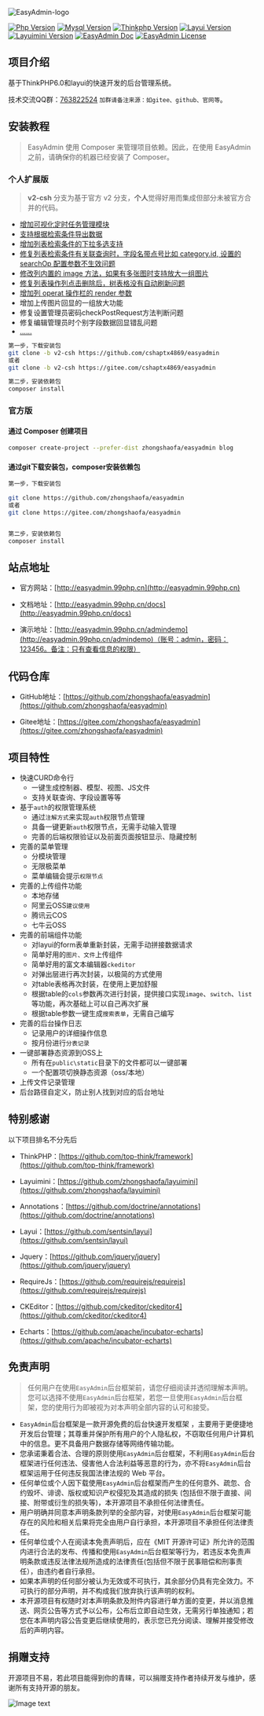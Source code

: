 
![EasyAdmin-logo](public/static/common/images/logo-2.png)


[![Php Version](https://img.shields.io/badge/php-%3E=7.1.0-brightgreen.svg?maxAge=2592000&color=yellow)](https://github.com/php/php-src)
[![Mysql Version](https://img.shields.io/badge/mysql-%3E=5.7-brightgreen.svg?maxAge=2592000&color=orange)](https://www.mysql.com/)
[![Thinkphp Version](https://img.shields.io/badge/thinkphp-%3E=6.0.2-brightgreen.svg?maxAge=2592000)](https://github.com/top-think/framework)
[![Layui Version](https://img.shields.io/badge/layui-=2.5.5-brightgreen.svg?maxAge=2592000&color=critical)](https://github.com/sentsin/layui)
[![Layuimini Version](https://img.shields.io/badge/layuimini-%3E=2.0.4.2-brightgreen.svg?maxAge=2592000&color=ff69b4)](https://github.com/zhongshaofa/layuimini)
[![EasyAdmin Doc](https://img.shields.io/badge/docs-passing-green.svg?maxAge=2592000)](http://easyadmin.99php.cn/docs)
[![EasyAdmin License](https://img.shields.io/badge/license-MIT-green?maxAge=2592000&color=blue)](https://github.com/zhongshaofa/easyadmin/blob/v2/LICENSE)

## 项目介绍

基于ThinkPHP6.0和layui的快速开发的后台管理系统。

技术交流QQ群：[763822524](https://jq.qq.com/?_wv=1027&k=5IHJawE) `加群请备注来源：如gitee、github、官网等`。

## 安装教程
>EasyAdmin 使用 Composer 来管理项目依赖。因此，在使用 EasyAdmin 之前，请确保你的机器已经安装了 Composer。

### 个人扩展版

> **v2-csh** 分支为基于官方 v2 分支，**个人**觉得好用而集成但部分未被官方合并的代码。

- [增加可视化定时任务管理模块](https://www.cnblogs.com/cshaptx4869/p/14679615.html)
- [支持根据检索条件导出数据](https://github.com/zhongshaofa/easyadmin/pull/123)
- [增加列表检索条件的下拉多选支持](https://github.com/zhongshaofa/easyadmin/pull/121)
- [修复列表检索条件有关联查询时，字段名带点号比如 category.id, 设置的 searchOp 配置参数不生效问题](https://github.com/zhongshaofa/easyadmin/pull/99)
- [修改列内置的 image 方法，如果有多张图时支持放大一组图片](https://github.com/zhongshaofa/easyadmin/pull/98)
- [修复列表操作列点击删除后，树表格没有自动刷新问题](https://github.com/zhongshaofa/easyadmin/pull/92)
- [增加列 operat 操作栏的 render 参数](https://github.com/zhongshaofa/easyadmin/pull/91)
- 增加上传图片回显的一组放大功能
- 修复设置管理员密码checkPostRequest方法判断问题
- 修复编辑管理员时个别字段数据回显错乱问题
- [......](https://github.com/zhongshaofa/easyadmin/pulls/cshaptx4869)

```bash
第一步，下载安装包
git clone -b v2-csh https://github.com/cshaptx4869/easyadmin
或者
git clone -b v2-csh https://gitee.com/cshaptx4869/easyadmin

第二步，安装依赖包
composer install
```

### 官方版

#### 通过 Composer 创建项目

```bash
composer create-project --prefer-dist zhongshaofa/easyadmin blog
```

#### 通过git下载安装包，composer安装依赖包

```bash
第一步，下载安装包

git clone https://github.com/zhongshaofa/easyadmin
或者
git clone https://gitee.com/zhongshaofa/easyadmin


第二步，安装依赖包
composer install
```

## 站点地址

* 官方网站：[http://easyadmin.99php.cn](http://easyadmin.99php.cn)

* 文档地址：[http://easyadmin.99php.cn/docs](http://easyadmin.99php.cn/docs)

* 演示地址：[http://easyadmin.99php.cn/admindemo](http://easyadmin.99php.cn/admindemo)（账号：admin，密码：123456。备注：只有查看信息的权限）

## 代码仓库

* GitHub地址：[https://github.com/zhongshaofa/easyadmin](https://github.com/zhongshaofa/easyadmin)

* Gitee地址：[https://gitee.com/zhongshaofa/easyadmin](https://gitee.com/zhongshaofa/easyadmin)


## 项目特性
* 快速CURD命令行
    * 一键生成控制器、模型、视图、JS文件
    * 支持关联查询、字段设置等等
* 基于`auth`的权限管理系统
    * 通过`注解方式`来实现`auth`权限节点管理
    * 具备一键更新`auth`权限节点，无需手动输入管理
    * 完善的后端权限验证以及前面页面按钮显示、隐藏控制
* 完善的菜单管理
    * 分模块管理
    * 无限极菜单
    * 菜单编辑会提示`权限节点`
* 完善的上传组件功能
    * 本地存储
    * 阿里云OSS`建议使用`
    * 腾讯云COS
    * 七牛云OSS
* 完善的前端组件功能
   * 对layui的form表单重新封装，无需手动拼接数据请求
   * 简单好用的`图片、文件`上传组件
   * 简单好用的富文本编辑器`ckeditor`
   * 对弹出层进行再次封装，以极简的方式使用
   * 对table表格再次封装，在使用上更加舒服
   * 根据table的`cols`参数再次进行封装，提供接口实现`image`、`switch`、`list`等功能，再次基础上可以自己再次扩展
   * 根据table参数一键生成`搜索表单`，无需自己编写
* 完善的后台操作日志
   * 记录用户的详细操作信息
   * 按月份进行`分表记录`
* 一键部署静态资源到OSS上
   * 所有在`public\static`目录下的文件都可以一键部署
   * 一个配置项切换静态资源（oss/本地）
* 上传文件记录管理
* 后台路径自定义，防止别人找到对应的后台地址

## 特别感谢

以下项目排名不分先后

* ThinkPHP：[https://github.com/top-think/framework](https://github.com/top-think/framework)

* Layuimini：[https://github.com/zhongshaofa/layuimini](https://github.com/zhongshaofa/layuimini)

* Annotations：[https://github.com/doctrine/annotations](https://github.com/doctrine/annotations)

* Layui：[https://github.com/sentsin/layui](https://github.com/sentsin/layui)

* Jquery：[https://github.com/jquery/jquery](https://github.com/jquery/jquery)

* RequireJs：[https://github.com/requirejs/requirejs](https://github.com/requirejs/requirejs)

* CKEditor：[https://github.com/ckeditor/ckeditor4](https://github.com/ckeditor/ckeditor4)

* Echarts：[https://github.com/apache/incubator-echarts](https://github.com/apache/incubator-echarts)

 ## 免责声明

>任何用户在使用`EasyAdmin`后台框架前，请您仔细阅读并透彻理解本声明。您可以选择不使用`EasyAdmin`后台框架，若您一旦使用`EasyAdmin`后台框架，您的使用行为即被视为对本声明全部内容的认可和接受。

* `EasyAdmin`后台框架是一款开源免费的后台快速开发框架 ，主要用于更便捷地开发后台管理；其尊重并保护所有用户的个人隐私权，不窃取任何用户计算机中的信息。更不具备用户数据存储等网络传输功能。
* 您承诺秉着合法、合理的原则使用`EasyAdmin`后台框架，不利用`EasyAdmin`后台框架进行任何违法、侵害他人合法利益等恶意的行为，亦不将`EasyAdmin`后台框架运用于任何违反我国法律法规的 Web 平台。
* 任何单位或个人因下载使用`EasyAdmin`后台框架而产生的任何意外、疏忽、合约毁坏、诽谤、版权或知识产权侵犯及其造成的损失 (包括但不限于直接、间接、附带或衍生的损失等)，本开源项目不承担任何法律责任。
* 用户明确并同意本声明条款列举的全部内容，对使用`EasyAdmin`后台框架可能存在的风险和相关后果将完全由用户自行承担，本开源项目不承担任何法律责任。
* 任何单位或个人在阅读本免责声明后，应在《MIT 开源许可证》所允许的范围内进行合法的发布、传播和使用`EasyAdmin`后台框架等行为，若违反本免责声明条款或违反法律法规所造成的法律责任(包括但不限于民事赔偿和刑事责任），由违约者自行承担。
* 如果本声明的任何部分被认为无效或不可执行，其余部分仍具有完全效力。不可执行的部分声明，并不构成我们放弃执行该声明的权利。
* 本开源项目有权随时对本声明条款及附件内容进行单方面的变更，并以消息推送、网页公告等方式予以公布，公布后立即自动生效，无需另行单独通知；若您在本声明内容公告变更后继续使用的，表示您已充分阅读、理解并接受修改后的声明内容。
  
  
 ## 捐赠支持

开源项目不易，若此项目能得到你的青睐，可以捐赠支持作者持续开发与维护，感谢所有支持开源的朋友。

 ![Image text](https://chung-common.oss-cn-beijing.aliyuncs.com/donate_qrcode.png)
